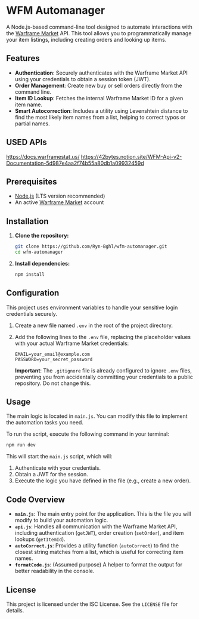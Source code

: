# WFM Automanager

A Node.js-based command-line tool designed to automate interactions with the [Warframe Market](https://warframe.market) API. This tool allows you to programmatically manage your item listings, including creating orders and looking up items.

## Features

- **Authentication**: Securely authenticates with the Warframe Market API using your credentials to obtain a session token (JWT).
- **Order Management**: Create new buy or sell orders directly from the command line.
- **Item ID Lookup**: Fetches the internal Warframe Market ID for a given item name.
- **Smart Autocorrection**: Includes a utility using Levenshtein distance to find the most likely item names from a list, helping to correct typos or partial names.

## USED APIs

<https://docs.warframestat.us/>
<https://42bytes.notion.site/WFM-Api-v2-Documentation-5d987e4aa2f74b55a80db1a09932459d>

## Prerequisites

- [Node.js](https://nodejs.org/) (LTS version recommended)
- An active [Warframe Market](https://warframe.market) account

## Installation

1. **Clone the repository:**

   ```bash
   git clone https://github.com/Ryn-Bghl/wfm-automanager.git
   cd wfm-automanager
   ```

2. **Install dependencies:**

   ```bash
   npm install
   ```

## Configuration

This project uses environment variables to handle your sensitive login credentials securely.

1. Create a new file named `.env` in the root of the project directory.

2. Add the following lines to the `.env` file, replacing the placeholder values with your actual Warframe Market credentials:

   ```env
   EMAIL=your_email@example.com
   PASSWORD=your_secret_password
   ```

   **Important**: The `.gitignore` file is already configured to ignore `.env` files, preventing you from accidentally committing your credentials to a public repository. Do not change this.

## Usage

The main logic is located in `main.js`. You can modify this file to implement the automation tasks you need.

To run the script, execute the following command in your terminal:

```bash
npm run dev
```

This will start the `main.js` script, which will:

1. Authenticate with your credentials.
2. Obtain a JWT for the session.
3. Execute the logic you have defined in the file (e.g., create a new order).

## Code Overview

- **`main.js`**: The main entry point for the application. This is the file you will modify to build your automation logic.
- **`api.js`**: Handles all communication with the Warframe Market API, including authentication (`getJWT`), order creation (`setOrder`), and item lookups (`getItemId`).
- **`autoCorrect.js`**: Provides a utility function (`autoCorrect`) to find the closest string matches from a list, which is useful for correcting item names.
- **`formatCode.js`**: (Assumed purpose) A helper to format the output for better readability in the console.

## License

This project is licensed under the ISC License. See the `LICENSE` file for details.
